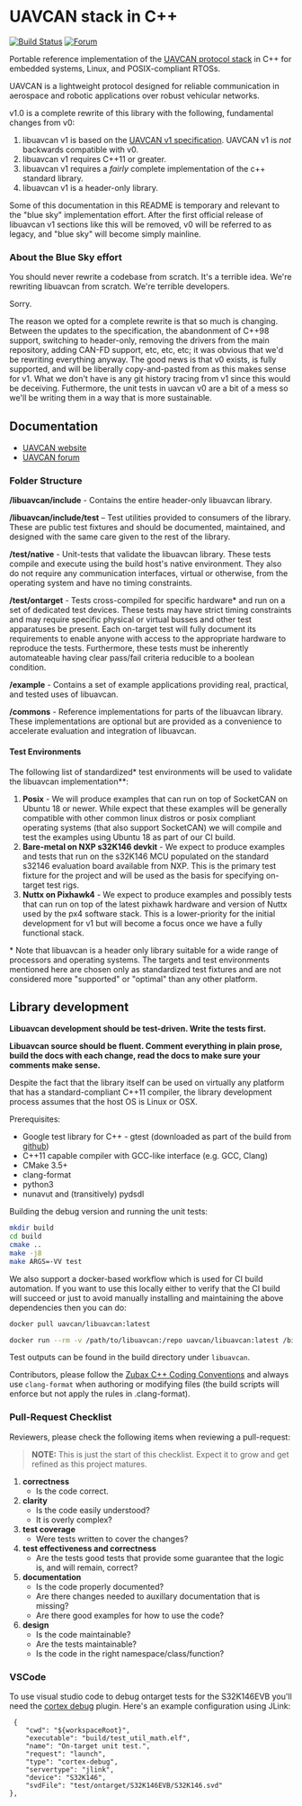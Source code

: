 UAVCAN stack in C++
===================

[![Build Status](https://badge.buildkite.com/af844974c06af6406e3b2192d98298b02b30f6ebebb5f8b16c.svg)](https://buildkite.com/uavcan/libuavcan-v1)
[![Forum](https://img.shields.io/discourse/https/forum.uavcan.org/users.svg)](https://forum.uavcan.org)

Portable reference implementation of the [UAVCAN protocol stack](https://new.uavcan.org) in C++ for embedded systems, Linux, and POSIX-compliant RTOSs.

UAVCAN is a lightweight protocol designed for reliable communication in aerospace and robotic applications over robust vehicular networks.

v1.0 is a complete rewrite of this library with the following, fundamental changes from v0:

1. libuavcan v1 is based on the [UAVCAN v1 specification](https://new.uavcan.org). UAVCAN v1 is _not_ backwards compatible with v0.
1. libuavcan v1 requires C++11 or greater.
1. libuavcan v1 requires a _fairly_ complete implementation of the c++ standard library.
1. libuavcan v1 is a header-only library.

Some of this documentation in this README is temporary and relevant to the "blue sky"
implementation effort. After the first official release of libuavcan v1 sections like this will
be removed, v0 will be referred to as legacy, and "blue sky" will become simply mainline.

### About the Blue Sky effort

You should never rewrite a codebase from scratch. It's a terrible idea. We're rewriting libuavcan from scratch. We're terrible developers.

Sorry.

The reason we opted for a complete rewrite is that so much is changing. Between the updates to the specification, the abandonment of C++98 support, switching to header-only, removing the drivers from the main repository, adding CAN-FD support, etc, etc, etc; it was obvious that we'd be rewriting everything anyway. The good news is that v0 exists, is fully supported, and will be liberally copy-and-pasted from as this makes sense for v1. What we don't have is any git history tracing from v1 since this would be deceiving. Futhermore, the unit tests in uavcan v0 are a bit of a mess so we'll be writing them in a way that is more sustainable.

## Documentation

* [UAVCAN website](http://uavcan.org)
* [UAVCAN forum](https://forum.uavcan.org)

### Folder Structure

**/libuavcan/include** - Contains the entire header-only libuavcan library.

**/libuavcan/include/test** – Test utilities provided to consumers of the library. These are public test fixtures and should be documented, maintained, and designed with the same care given to the rest of the library.

**/test/native** - Unit-tests that validate the libuavcan library. These tests compile and execute using the build host's native environment. They also do not require any communication interfaces, virtual or otherwise, from the operating system and have no timing constraints.

**/test/ontarget** - Tests cross-compiled for specific hardware* and run on a set of dedicated test devices. These tests may have strict timing constraints and may require specific physical or virtual busses and other test apparatuses be present. Each on-target test will fully document its requirements to enable anyone with access to the appropriate hardware to reproduce the tests. Furthermore, these tests must be inherently automateable having clear pass/fail criteria reducible to a boolean condition.

**/example** - Contains a set of example applications providing real, practical, and tested uses of libuavcan.

**/commons** - Reference implementations for parts of the libuavcan library. These implementations are optional but are provided as a convenience to accelerate evaluation and integration of libuavcan.

#### Test Environments

The following list of standardized* test environments will be used to validate the libuavcan implementation**:

1. **Posix** - We will produce examples that can run on top of SocketCAN on Ubuntu 18 or newer. While expect that these examples will be generally compatible with other common linux distros or posix compliant operating systems (that also support SocketCAN) we will compile and test the examples using Ubuntu 18 as part of our CI build.
1. **Bare-metal on NXP s32K146 devkit** - We expect to produce examples and tests that run on the s32K146 MCU populated on the standard s32146 evaluation board available from NXP. This is the primary test fixture for the project and will be used as the basis for specifying on-target test rigs.
1. **Nuttx on Pixhawk4** - We expect to produce examples and possibly tests that can run on top of the latest pixhawk hardware and version of Nuttx used by the px4 software stack. This is a lower-priority for the initial development for v1 but will become a focus once we have a fully functional stack.

\* Note that libuavcan is a header only library suitable for a wide range of processors and operating systems. The targets and test environments mentioned here are chosen only as standardized test fixtures and are not considered more "supported" or "optimal" than any other platform.


## Library development

**Libuavcan development should be test-driven. Write the tests first.**

**Libuavcan source should be fluent. Comment everything in plain prose, build the docs with each change, read the docs to make sure your comments make sense.**


Despite the fact that the library itself can be used on virtually any platform that has a standard-compliant
C++11 compiler, the library development process assumes that the host OS is Linux or OSX.

Prerequisites:

* Google test library for C++ - gtest (downloaded as part of the build from [github](https://github.com/google/googletest))
* C++11 capable compiler with GCC-like interface (e.g. GCC, Clang)
* CMake 3.5+
* clang-format
* python3
* nunavut and (transitively) pydsdl

Building the debug version and running the unit tests:
```bash
mkdir build
cd build
cmake ..
make -j8
make ARGS=-VV test
```

We also support a docker-based workflow which is used for CI build automation. If you want to use this locally either to verify that the CI build will succeed or just to avoid manually installing and maintaining the above dependencies then you can do:

```bash
docker pull uavcan/libuavcan:latest

docker run --rm -v /path/to/libuavcan:/repo uavcan/libuavcan:latest /bin/sh -c ./ci.sh
```

Test outputs can be found in the build directory under `libuavcan`.

Contributors, please follow the [Zubax C++ Coding Conventions](https://kb.zubax.com/x/84Ah) and always use `clang-format` when authoring or modifying files (the build scripts will enforce but not apply the rules in .clang-format).

### Pull-Request Checklist

Reviewers, please check the following items when reviewing a pull-request:

> **NOTE:** This is just the start of this checklist. Expect it to grow and get refined as this project matures.

1. **correctness**
    * Is the code correct.
1. **clarity**
    * Is the code easily understood? 
    * It is overly complex?
1. **test coverage**
    * Were tests written to cover the changes?
1. **test effectiveness and correctness**
    * Are the tests good tests that provide some guarantee that the logic is, and will remain, correct?
1. **documentation**
    * Is the code properly documented?
    * Are there changes needed to auxillary documentation that is missing?
    * Are there good examples for how to use the code?
1. **design**
    * Is the code maintainable?
    * Are the tests maintainable?
    * Is the code in the right namespace/class/function?

### VSCode

To use visual studio code to debug ontarget tests for the S32K146EVB you'll need the [cortex debug](https://marketplace.visualstudio.com/items?itemName=marus25.cortex-debug) plugin. Here's an example configuration using JLink:

```
 {
    "cwd": "${workspaceRoot}",
    "executable": "build/test_util_math.elf",
    "name": "On-target unit test.",
    "request": "launch",
    "type": "cortex-debug",
    "servertype": "jlink",
    "device": "S32K146",
    "svdFile": "test/ontarget/S32K146EVB/S32K146.svd"
},
```
